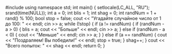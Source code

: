 #include <iostream>
using namespace std;
int main()
{
	setlocale(LC_ALL, "RU");
	srand(time(NULL));
	int a = 0;
	int blis = 1;
	int shag = 0;
	int randNum = 1 + rand() % 100;
	bool stop = false;
	cout << "Угадайте случайное число от 1 до 100: " << endl;
	cin >> a;
	while (!stop)
	{
		if (a != randNum)
		{
			if (randNum - a > 0)
			{
				blis = a;
				cout << "Больше" << endl;
				cin >> a;
			}
			else if (randNum - a < 0)
			{
				cout << "Меньше" << endl;
				cin >> a;
			}
		}
		else if (a == randNum)
		{
			cout << "Поздраляем! Вы победили!" << endl;
			stop = true;
		}
		shag++;
	}
	cout << "Всего попыток: " << shag << endl;
	return 0;
}
